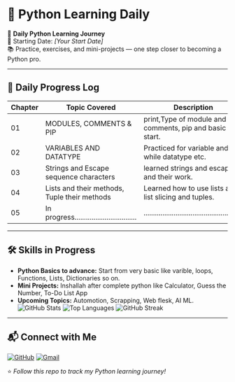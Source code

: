 # 🐍 Python Learning Daily

🚀 **Daily Python Learning Journey**  
📅 Starting Date: *[Your Start Date]*  
📚 Practice, exercises, and mini-projects — one step closer to becoming a Python pro.

---


## 📅 Daily Progress Log
| Chapter  | Topic Covered                           | Description                                             |
|----------|---------------------------------------------|---------------------------------------------------------|
| 01       | MODULES, COMMENTS & PIP                     | print,Type of module and comments, pip and basic start. |
| 02       | VARIABLES AND DATATYPE                      | Practiced for variable and while datatype etc.          |
| 03       | Strings and Escape sequence characters      | learned strings and escape and their work.              |
| 04       | Lists and their methods, Tuple their methods| Learned how to use lists and list slicing and tuples.   | 
| 05       | In progress.................................| .....................................................   | 

---

## 🛠 Skills in Progress
- **Python Basics to advance:** Start from very basic like varible, loops, Functions, Lists, Dictionaries so on.
- **Mini Projects:**  Inshallah after complete python like Calculator, Guess the Number, To-Do List App
- **Upcoming Topics:** Automotion, Scrapping, Web flesk, AI ML.
![GitHub Stats](https://github-readme-stats.vercel.app/api?username=Anees-Ul-Rehman&show_icons=true&theme=tokyonight)
![Top Languages](https://github-readme-stats.vercel.app/api/top-langs/?username=Anees-Ul-Rehman&layout=compact&theme=tokyonight)
![GitHub Streak](https://streak-stats.demolab.com?user=Anees-Ul-Rehman&theme=tokyonight)

---

## 📬 Connect with Me
[![GitHub](https://img.shields.io/badge/GitHub-Anees_Ul_Rehman-black?logo=github)](https://github.com/Anees-Ul-Rehman)
[![Gmail](https://img.shields.io/badge/Email-aneesulrehman2025@gmail.com-red?logo=gmail)](mailto:aneesulrehman2025@gmail.com)

⭐ *Follow this repo to track my Python learning journey!*
